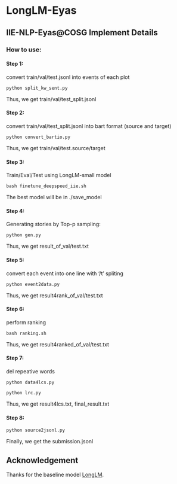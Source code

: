# LongLM-Eyas

## IIE-NLP-Eyas@COSG Implement Details

### How to use:

#### Step 1:

convert train/val/test.jsonl into events of each plot

`python split_kw_sent.py`

Thus, we get train/val/test_split.jsonl

#### Step 2:

convert train/val/test_split.jsonl into bart format (source and target)

`python convert_bartio.py`

Thus, we get train/val/test.source/target

#### Step 3:

Train/Eval/Test using LongLM-small model

`bash finetune_deepspeed_iie.sh`

The best model will be in ./save_model

#### Step 4:

Generating stories by Top-p sampling:

`python gen.py`

Thus, we get result_of_val/test.txt

#### Step 5:

convert each event into one line with ‘/t’ spliting

`python event2data.py`

Thus, we get result4rank_of_val/test.txt

#### Step 6:

perform ranking

`bash ranking.sh`

Thus, we get result4ranked_of_val/test.txt

#### Step 7:

del repeative words

`python data4lcs.py`

`python lrc.py`

Thus, we get result4lcs.txt, final_result.txt

#### Step 8:

`python source2jsonl.py`

Finally, we get the submission.jsonl
 
## Acknowledgement

Thanks for the baseline model [LongLM](https://github.com/thu-coai/LOT-Benchmark).


